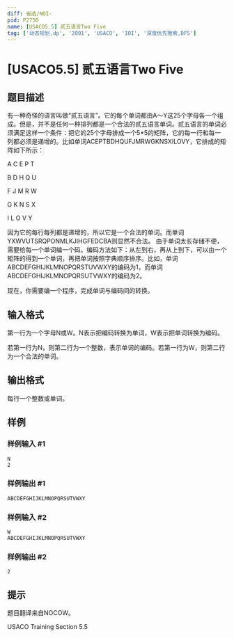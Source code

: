 ```yaml
---
diff: 省选/NOI-
pid: P2750
name: [USACO5.5] 贰五语言Two Five
tag: ['动态规划,dp', '2001', 'USACO', 'IOI', '深度优先搜索,DFS']
---
```

# [USACO5.5] 贰五语言Two Five
## 题目描述

有一种奇怪的语言叫做“贰五语言”。它的每个单词都由A～Y这25个字母各一个组成。但是，并不是任何一种排列都是一个合法的贰五语言单词。贰五语言的单词必须满足这样一个条件：把它的25个字母排成一个5\*5的矩阵，它的每一行和每一列都必须是递增的。比如单词ACEPTBDHQUFJMRWGKNSXILOVY，它排成的矩阵如下所示：

A C E P T

B D H Q U

F J M R W

G K N S X

I L O V Y

因为它的每行每列都是递增的，所以它是一个合法的单词。而单词YXWVUTSRQPONMLKJIHGFEDCBA则显然不合法。 由于单词太长存储不便，需要给每一个单词编一个码。编码方法如下：从左到右，再从上到下，可以由一个矩阵的得到一个单词，再把单词按照字典顺序排序。比如，单词ABCDEFGHIJKLMNOPQRSTUVWXY的编码为1，而单词ABCDEFGHIJKLMNOPQRSUTVWXY的编码为2。

现在，你需要编一个程序，完成单词与编码间的转换。

## 输入格式

第一行为一个字母N或W。N表示把编码转换为单词，W表示把单词转换为编码。

若第一行为N，则第二行为一个整数，表示单词的编码。若第一行为W，则第二行为一个合法的单词。

## 输出格式

每行一个整数或单词。

## 样例

### 样例输入 #1
```
N
2
```
### 样例输出 #1
```
ABCDEFGHIJKLMNOPQRSUTVWXY
```
### 样例输入 #2
```
W 
ABCDEFGHIJKLMNOPQRSUTVWXY
```
### 样例输出 #2
```
2
```
## 提示

题目翻译来自NOCOW。

USACO Training Section 5.5

